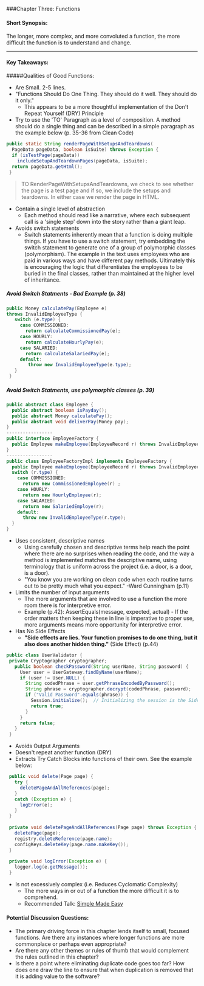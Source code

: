 ###Chapter Three: Functions
#### Short Synopsis: 
The longer, more complex, and more convoluted a function, the more difficult the function is to understand and change.

---

#### Key Takeaways: 
#####Qualities of Good Functions:
* Are Small.  2-5 lines.
* "Functions Should Do One Thing.  They should do it well.  They should do it only." 
	* This appears to be a more thoughtful implementation of the Don't Repeat Yourself (DRY) Principle
* Try to use the 'TO' Paragraph as a level of composition.  A method should do a single thing and can be described in a simple paragraph as the example below (p. 35-36 from Clean Code)

``` java
public static String renderPageWithSetupsAndTeardowns(
  PageData pageData, boolean isSuite) throws Exception {
  if (isTestPage(pageData))
    includeSetupAndTeardownPages(pageData, isSuite);
  return pageData.getHtml();
 }
```
> TO RenderPageWithSetupsAndTeardowns, we check to see whether the page is a test page and if so, we include the setups and teardowns. In either case we render the page in HTML. 

* Contain a single level of abstraction
	* Each method should read like a narrative, where each subsequent call is a 'single step' down into the story rather than a giant leap.
* Avoids switch statements
	* Switch statements inherently mean that a function is doing multiple things.  If you have to use a switch statement, try embedding the switch statement to generate one of a group of polymorphic classes (polymorphism).  The example in the text uses employees who are paid in various ways and have different pay methods. Ultimately this is encouraging the logic that differentiates the employees to be buried in the final classes, rather than maintained at the higher level of inheritance.
	
##### Avoid Switch Statments - Bad Example (p. 38)
``` Java
public Money calculatePay(Employee e)
throws InvalidEmployeeType {
   switch (e.type) {
     case COMMISSIONED:
       return calculateCommissionedPay(e);
     case HOURLY:
       return calculateHourlyPay(e);
     case SALARIED:
       return calculateSalariedPay(e);
     default:
        throw new InvalidEmployeeType(e.type);
   }
 }
```
##### Avoid Switch Statments, use polymorphic classes (p. 39)
``` Java
public abstract class Employee {
  public abstract boolean isPayday();
  public abstract Money calculatePay();
  public abstract void deliverPay(Money pay);
}
-----------------
public interface EmployeeFactory {
  public Employee makeEmployee(EmployeeRecord r) throws InvalidEmployeeType;
}
-----------------
public class EmployeeFactoryImpl implements EmployeeFactory {
  public Employee makeEmployee(EmployeeRecord r) throws InvalidEmployeeType {
  switch (r.type) {
    case COMMISSIONED:
      return new CommissionedEmployee(r) ;
    case HOURLY:
      return new HourlyEmployee(r);
    case SALARIED:
      return new SalariedEmploye(r);
    default:
      throw new InvalidEmployeeType(r.type);
  }
}
```

* Uses consistent, descriptive names
	* Using carefully chosen and descriptive terms help reach the point where there are no surprises when reading the code, and the way a method is implemented matches the descriptive name, using terminology that is uniform across the project (i.e. a door, is a door, is a door).
	* "You know you are working on clean code when each routine turns out to be pretty much what you expect."  -Ward Cunningham (p.11)
* Limits the number of input arguments
	* The more arguments that are involved to use a function the more room there is for interpretive error.
	* Example (p.42):  AssertEquals(message, expected, actual) - If the order matters then keeping these in line is imperative to proper use, more arguments means more opportunity for interpretive error.
* Has No Side Effects
	* __"Side effects are lies. Your function promises to do one thing, but it also does another hidden thing."__ (Side Effect) (p.44)
	
``` java
public class UserValidator {
 private Cryptographer cryptographer;
   public boolean checkPassword(String userName, String password) {
     User user = UserGateway.findByName(userName);
     if (user != User.NULL) {
       String codedPhrase = user.getPhraseEncodedByPassword();
       String phrase = cryptographer.decrypt(codedPhrase, password);
       if ("Valid Password".equals(phrase)) {
         Session.initialize();  // Initializing the session is the Side Effect!
         return true;
       }
     }
     return false;
   }
 }
```

* Avoids Output Arguments
* Doesn't repeat another function (DRY)
* Extracts Try Catch Blocks into functions of their own. See the example below:
``` java
 public void delete(Page page) {
   try {
     deletePageAndAllReferences(page); 
   }
   catch (Exception e) {
     logError(e);
   }
 }
 
 private void deletePageAndAllReferences(Page page) throws Exception {
   deletePage(page);
   registry.deleteReference(page.name);
   configKeys.deleteKey(page.name.makeKey());
 }
 
 private void logError(Exception e) {
   logger.log(e.getMessage());
 }
```

* Is not excessively complex (i.e. Reduces Cyclomatic Complexity)
	* The more ways in or out of a function the more difficult it is to comprehend.
	* Recommended Talk: [Simple Made Easy](http://www.infoq.com/presentations/Simple-Made-Easy)

#### Potential Discussion Questions:

* The primary driving force in this chapter lends itself to small, focused functions.  Are there any instances where longer functions are more commonplace or perhaps even appropriate?
* Are there any other themes or rules of thumb that would complement the rules outlined in this chapter?
* Is there a point where eliminating duplicate code goes too far?  How does one draw the line to ensure that when duplication is removed that it is adding value to the software?
